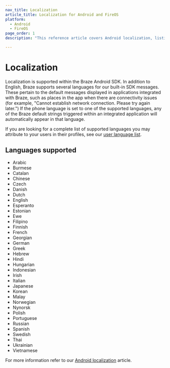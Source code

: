 ```yaml
---
nav_title: Localization
article_title: Localization for Android and FireOS
platform: 
  - Android
  - FireOS
page_order: 1
description: "This reference article covers Android localization, listing all the current languages supported by Braze."

---
```


# Localization

Localization is supported within the Braze Android SDK. In addition to English, Braze supports several languages for our built-in SDK messages. These pertain to the default messages displayed in applications integrated with Braze, such as places in the app when there are connectivity issues (for example, "Cannot establish network connection. Please try again later.") If the phone language is set to one of the supported languages, any of the Braze default strings triggered within an integrated application will automatically appear in that language.

If you are looking for a complete list of supported languages you may attribute to your users in their profiles, see our [user language list][1].

## Languages supported

- Arabic
- Burmese
- Catalan
- Chinese
- Czech
- Danish
- Dutch
- English
- Esperanto
- Estonian
- Ewe
- Filipino
- Finnish
- French
- Georgian
- German
- Greek
- Hebrew
- Hindi
- Hungarian
- Indonesian
- Irish
- Italian
- Japanese
- Korean
- Malay
- Norwegian
- Nynorsk
- Polish
- Portuguese
- Russian
- Spanish
- Swedish
- Thai
- Ukrainian
- Vietnamese

For more information refer to our [Android localization][3] article.

[3]: http://developer.android.com/guide/topics/resources/localization.html
[1]: {{site.baseurl}}/user_guide/data_and_analytics/user_data_collection/language_codes/
